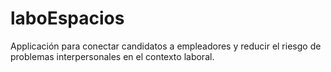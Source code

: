 # laboEspacios
Applicación para conectar candidatos a empleadores y reducir el riesgo de problemas interpersonales en el contexto laboral.
